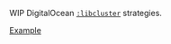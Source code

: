 WIP DigitalOcean [`:libcluster`](https://github.com/bitwalker/libcluster) strategies.

[Example](https://github.com/syfgkjasdkn/libcluster-digitalocean-example)
